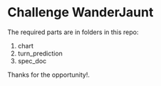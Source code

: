 # Challenge WanderJaunt

The required parts are in folders in this repo:

1. chart
2. turn_prediction
3. spec_doc

Thanks for the opportunity!.
